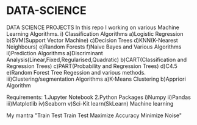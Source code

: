 # DATA-SCIENCE
DATA SCIENCE PROJECTS
In this repo I working on various Machine Learning Algorithms.
i) Classification Algorithms 
  a)Logistic Regression
  b)SVM(Support Vector Machine)
  c)Decision Trees
  d)KNN(K-Nearest Neighbours)
  e)Random Forests
  f)Naive Bayes and Various Algorithms
ii)Prediction Algorithms
    a)Discriminant Analysis(Linear,Fixed,Regularised,Quadratic)
    b)CART(Classification and Regression Trees)
    c)PART(Probability and Regression Trees)
    d)C4.5
    e)Random Forest Tree Regession and various methods.
iii)Clustering/segmentation Algorithms
    a)K-Means Clustering
    b)Appriori Algorithm
   
   
   
  Requirements:
 1.Jupyter Notebook 
 2.Python Packages 
  i)Numpy 
  ii)Pandas
  iii)Matplotlib
  iv)Seaborn
  v)Sci-Kit learn(SkLearn) Machine learning 
  
  
  
  
  
  
  My mantra "Train Test Train Test Maximize Accuracy Minimize Noise"
    
